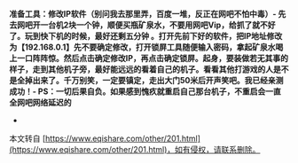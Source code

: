 **准备工具：修改IP软件（别问我去那里弄，百度一堆，反正在网吧不怕中毒）-
先去网吧开一台机2块一个钟，顺便买瓶矿泉水，不要用网吧Vip，给抓了就不好了。玩到快下机的时候，最好还剩五分钟 。打开先前下好的软件，把IP地址修改为【192.168.0.1】先不要确定修改，打开锁屏工具随便输入密码，拿起矿泉水喝上一口阵阵惊。然后点击确定修改IP，再点击确定锁屏。起身，要装做若无其事的样子，走到其他机子旁，最好能远远的看着自己的机子。看看其他打游戏的人是不是全掉出来了。千万别笑，一定要镇定，走出大门50米后开声笑吧。我已经亲测成功！-
PS：一切后果自负。如果感到愧疚就重启自己那台机子，不重启会一直全网吧网络延迟的**

-

本文转自 [https://www.eqishare.com/other/201.html](https://www.eqishare.com/other/201.html)，如有侵权，请联系删除。